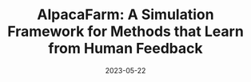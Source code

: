 ---
title: "AlpacaFarm: A Simulation Framework for Methods that Learn from Human Feedback"
authors_before: ""
authors_after: "*, X. Li*, R. Taori*, T. Zhang*, I. Gulrajani, J. Ba, C. Guestrin, P. Liang, T. Hashimoto"
award: ""
collection: publications
permalink: /publication/AlpacaFarm
tldr: 'AlpacaFarm replicates the RLHF process at a fraction of the time (<24h) and cost ($<200), enabling the research community to advance instruction following research.'
date: 2023-05-22
venue: ''
preprint: '' 
header: 
  teaser: 'papers/alpaca/AlpacaFarm.png'
paper: ''
code: 'https://github.com/tatsu-lab/alpaca_farm' 
twitter: "https://twitter.com/tatsu_hashimoto/status/1661047181342826497"
link: 'https://crfm.stanford.edu/2023/05/22/alpaca-farm.html'
video: ''
categories:
  - NLP
  - Selected Papers 
  - Evaluation
  - RLHF
---
